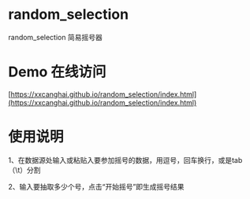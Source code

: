 # random_selection
random_selection 简易摇号器

# Demo 在线访问
[https://xxcanghai.github.io/random_selection/index.html](https://xxcanghai.github.io/random_selection/index.html)

# 使用说明
1、在数据源处输入或粘贴入要参加摇号的数据，用逗号，回车换行，或是tab（\t）分割

2、输入要抽取多少个号，点击“开始摇号”即生成摇号结果